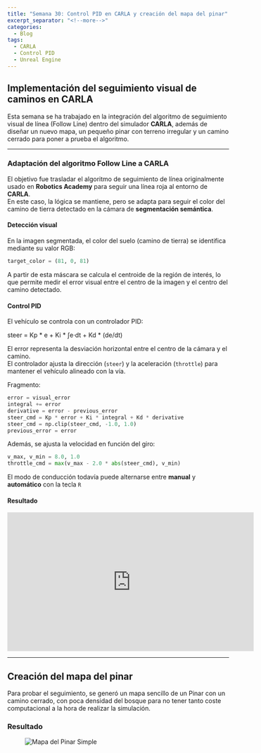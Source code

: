 ```yaml
---
title: "Semana 30: Control PID en CARLA y creación del mapa del pinar"
excerpt_separator: "<!--more-->"
categories:
  - Blog
tags:
  - CARLA
  - Control PID
  - Unreal Engine
---
```


## Implementación del seguimiento visual de caminos en CARLA

Esta semana se ha trabajado en la integración del algoritmo de seguimiento visual de línea (Follow Line) dentro del simulador **CARLA**, además de diseñar un nuevo mapa, un pequeño pinar con terreno irregular y un camino cerrado para poner a prueba el algoritmo.


---

### Adaptación del algoritmo Follow Line a CARLA

El objetivo fue trasladar el algoritmo de seguimiento de línea originalmente usado en **Robotics Academy** para seguir una línea roja al entorno de **CARLA**.  
En este caso, la lógica se mantiene, pero se adapta para seguir el color del camino de tierra detectado en la cámara de **segmentación semántica**.

#### Detección visual

En la imagen segmentada, el color del suelo (camino de tierra) se identifica mediante su valor RGB:

```python
target_color = (81, 0, 81)
```
A partir de esta máscara se calcula el centroide de la región de interés, lo que permite medir el error visual entre el centro de la imagen y el centro del camino detectado.


#### Control PID

El vehículo se controla con un controlador PID:

steer = Kp * e + Ki * ∫e·dt + Kd * (de/dt)

El error representa la desviación horizontal entre el centro de la cámara y el camino.  
El controlador ajusta la dirección (`steer`) y la aceleración (`throttle`) para mantener el vehículo alineado con la vía.

Fragmento:
```python
error = visual_error
integral += error
derivative = error - previous_error
steer_cmd = Kp * error + Ki * integral + Kd * derivative
steer_cmd = np.clip(steer_cmd, -1.0, 1.0)
previous_error = error
```

Además, se ajusta la velocidad en función del giro:
```python
v_max, v_min = 8.0, 1.0
throttle_cmd = max(v_max - 2.0 * abs(steer_cmd), v_min)
```

El modo de conducción todavía puede alternarse entre **manual** y **automático** con la tecla `R`

#### Resultado
<iframe width="560" height="315" src="https://www.youtube.com/embed/HSc1InLKJoc?si=RMr8pb0e_cIsAtiR" title="YouTube video player" frameborder="0" allow="accelerometer; autoplay; clipboard-write; encrypted-media; gyroscope; picture-in-picture; web-share" referrerpolicy="strict-origin-when-cross-origin" allowfullscreen></iframe>

---

## Creación del mapa del pinar

Para probar el seguimiento, se generó un mapa sencillo de un Pinar con un camino cerrado, con poca densidad del bosque para no tener tanto coste computacional a la hora de realizar la simulación.

### Resultado
<figure class="align-center" style="max-width: 100%">
  <img src="{{ site.url }}{{ site.baseurl }}/assets/images/Semana-30-Pinar.png" alt="Mapa del Pinar Simple">
</figure>


